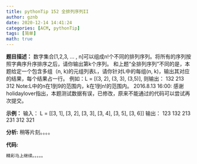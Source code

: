 ```yaml
---
title: pythonTip 152 全排列序列II
author: gznb
date: 2020-12-14 14:41:24
categories: [ACM, pythonTip]
tags: [简单]
math: true
---
```


**题目描述：**
数字集合[1,2,3, ... , n]可以组成n!个不同的排列序列。将所有的序列按照字典序升序排序之后，请你输出第k个序列。
和上题“全排列序列”不同的是，本题给定一个包含多组（n, k)的元组列表L，请你针对L中的每组(n, k)，输出其对应的结果，每个结果占一行。
例如：L = [(3, 2), (3, 3), (3,5)], 则输出：
132
213
312
Note:L中的n在1到9的范围内，k在1到n!的范围内。
2016.8.13 16:00: 感谢holidaylover指出，本题测试数据有误，已修改，原来不能通过的代码可以尝试再次提交。

**示例：**
输入：
L = [[3, 1], [3, 2], [3, 3], [3, 4], [3, 5], [3, 6]]
输出：
123
132
213
231
312
321


**分析:**
稍等片刻。。。。

**代码:**
```python
精彩马上继续。。。。。
```
